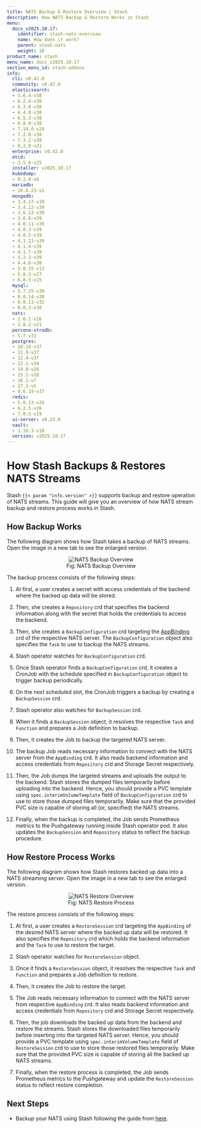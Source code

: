 ```yaml
---
title: NATS Backup & Restore Overview | Stash
description: How NATS Backup & Restore Works in Stash
menu:
  docs_v2025.10.17:
    identifier: stash-nats-overview
    name: How does it work?
    parent: stash-nats
    weight: 10
product_name: stash
menu_name: docs_v2025.10.17
section_menu_id: stash-addons
info:
  cli: v0.42.0
  community: v0.42.0
  elasticsearch:
  - 5.6.4-v38
  - 6.2.4-v38
  - 6.3.0-v38
  - 6.4.0-v38
  - 6.5.3-v38
  - 6.8.0-v38
  - 7.14.0-v24
  - 7.2.0-v38
  - 7.3.2-v38
  - 8.2.0-v21
  enterprise: v0.42.0
  etcd:
  - 3.5.0-v25
  installer: v2025.10.17
  kubedump:
  - 0.2.0-v6
  mariadb:
  - 10.6.23-v1
  mongodb:
  - 3.4.17-v39
  - 3.4.22-v39
  - 3.6.13-v39
  - 3.6.8-v39
  - 4.0.11-v39
  - 4.0.3-v39
  - 4.0.5-v39
  - 4.1.13-v39
  - 4.1.4-v39
  - 4.1.7-v39
  - 4.2.3-v39
  - 4.4.6-v30
  - 5.0.15-v12
  - 5.0.3-v27
  - 6.0.5-v15
  mysql:
  - 5.7.25-v39
  - 8.0.14-v38
  - 8.0.21-v32
  - 8.0.3-v38
  nats:
  - 2.6.1-v26
  - 2.8.2-v21
  percona-xtradb:
  - 5.7-v33
  postgres:
  - 10.14-v37
  - 11.9-v37
  - 12.4-v37
  - 13.1-v34
  - 14.0-v26
  - 15.1-v18
  - 16.1-v7
  - 17.2-v5
  - 9.6.19-v37
  redis:
  - 5.0.13-v26
  - 6.2.5-v26
  - 7.0.5-v19
  ui-server: v0.23.0
  vault:
  - 1.10.3-v18
  version: v2025.10.17
---
```


# How Stash Backups & Restores NATS Streams

Stash `{{< param "info.version" >}}` supports backup and restore operation of NATS streams. This guide will give you an overview of how NATS stream backup and restore process works in Stash.

## How Backup Works

The following diagram shows how Stash takes a backup of NATS streams. Open the image in a new tab to see the enlarged version.

<figure align="center">
 <img alt="NATS Backup Overview" src="/docs/v2025.10.17/addons/nats/overview/images/backup_overview.svg">
  <figcaption align="center">Fig: NATS Backup Overview</figcaption>
</figure>

The backup process consists of the following steps:

1. At first, a user creates a secret with access credentials of the backend where the backed up data will be stored.

2. Then, she creates a `Repository` crd that specifies the backend information along with the secret that holds the credentials to access the backend.

3. Then, she creates a `BackupConfiguration` crd targeting the [AppBinding](/docs/v2025.10.17/concepts/crds/appbinding/) crd of the respective NATS server. The `BackupConfiguration` object also specifies the `Task` to use to backup the NATS streams.

4. Stash operator watches for `BackupConfiguration` crd.

5. Once Stash operator finds a `BackupConfiguration` crd, it creates a CronJob with the schedule specified in `BackupConfiguration` object to trigger backup periodically.

6. On the next scheduled slot, the CronJob triggers a backup by creating a `BackupSession` crd.

7. Stash operator also watches for `BackupSession` crd.

8. When it finds a `BackupSession` object, it resolves the respective `Task` and `Function` and prepares a Job definition to backup.

9. Then, it creates the Job to backup the targeted NATS server.

10. The backup Job reads necessary information to connect with the NATS server from the `AppBinding` crd. It also reads backend information and access credentials from `Repository` crd and Storage Secret respectively.

11. Then, the Job dumps the targeted streams and uploads the output to the backend. Stash stores the dumped files temporarily before uploading into the backend. Hence, you should provide a PVC template using `spec.interimVolumeTemplate` field of `BackupConfiguration` crd to use to store those dumped files temporarily. Make sure that the provided PVC size is capable of storing all (or, specified) the NATS streams.

12. Finally, when the backup is completed, the Job sends Prometheus metrics to the Pushgateway running inside Stash operator pod. It also updates the `BackupSession` and `Repository` status to reflect the backup procedure.

## How Restore Process Works

The following diagram shows how Stash restores backed up data into a NATS streaming server. Open the image in a new tab to see the enlarged version.

<figure align="center">
 <img alt="NATS Restore Overview" src="/docs/v2025.10.17/addons/nats/overview/images/restore_overview.svg">
  <figcaption align="center">Fig: NATS Restore Process</figcaption>
</figure>

The restore process consists of the following steps:

1. At first, a user creates a `RestoreSession` crd targeting the `AppBinding` of the desired NATS server where the backed up data will be restored. It also specifies the `Repository` crd which holds the backend information and the `Task` to use to restore the target.

2. Stash operator watches for `RestoreSession` object.

3. Once it finds a `RestoreSession` object, it resolves the respective `Task` and `Function` and prepares a Job definition to restore.

4. Then, it creates the Job to restore the target.

5. The Job reads necessary information to connect with the NATS server from respective `AppBinding` crd. It also reads backend information and access credentials from `Repository` crd and Storage Secret respectively.

6. Then, the job downloads the backed up data from the backend and restore the streams. Stash stores the downloaded files temporarily before inserting into the targeted NATS server. Hence, you should provide a PVC template using `spec.interimVolumeTemplate` field of `RestoreSession` crd to use to store those restored files temporarily. Make sure that the provided PVC size is capable of storing all the backed up NATS streams.

7. Finally, when the restore process is completed, the Job sends Prometheus metrics to the Pushgateway and update the `RestoreSession` status to reflect restore completion.

## Next Steps

- Backup your NATS using Stash following the guide from [here](/docs/v2025.10.17/addons/nats/helm/).
